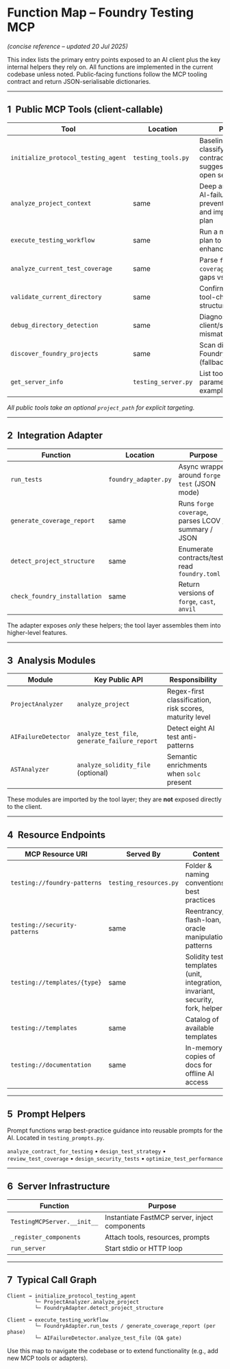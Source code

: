 # Function Map – Foundry Testing MCP  
_(concise reference – updated 20 Jul 2025)_

This index lists the primary entry points exposed to an AI client plus the key internal helpers they rely on.  All functions are implemented in the current codebase unless noted.  Public‐facing functions follow the MCP tooling contract and return JSON-serialisable dictionaries.

---

## 1 Public MCP Tools (client-callable)

| Tool | Location | Purpose |
|------|----------|---------|
| `initialize_protocol_testing_agent` | `testing_tools.py` | Baseline scan, classify contracts/tests, suggest workflow, open session |
| `analyze_project_context` | same | Deep analysis with AI-failure prevention/detection and improvement plan |
| `execute_testing_workflow` | same | Run a multi-phase plan to create or enhance tests |
| `analyze_current_test_coverage` | same | Parse `forge coverage`; highlight gaps vs target |
| `validate_current_directory` | same | Confirm Foundry tool-chain & project structure |
| `debug_directory_detection` | same | Diagnose client/server cwd mismatch |
| `discover_foundry_projects` | same | Scan disks for Foundry projects (fallback) |
| `get_server_info` | `testing_server.py` | List tools, parameters, examples |

_All public tools take an optional `project_path` for explicit targeting._

---

## 2 Integration Adapter

| Function | Location | Purpose |
|----------|----------|---------|
| `run_tests` | `foundry_adapter.py` | Async wrapper around `forge test` (JSON mode) |
| `generate_coverage_report` | same | Runs `forge coverage`, parses LCOV / summary / JSON |
| `detect_project_structure` | same | Enumerate contracts/tests, read `foundry.toml` |
| `check_foundry_installation` | same | Return versions of `forge`, `cast`, `anvil` |

The adapter exposes *only* these helpers; the tool layer assembles them into higher-level features.

---

## 3 Analysis Modules

| Module | Key Public API | Responsibility |
|--------|----------------|----------------|
| `ProjectAnalyzer` | `analyze_project` | Regex-first classification, risk scores, maturity level |
| `AIFailureDetector` | `analyze_test_file`, `generate_failure_report` | Detect eight AI test anti-patterns |
| `ASTAnalyzer` | `analyze_solidity_file` (optional) | Semantic enrichments when `solc` present |

These modules are imported by the tool layer; they are **not** exposed directly to the client.

---

## 4 Resource Endpoints

| MCP Resource URI | Served By | Content |
|------------------|-----------|---------|
| `testing://foundry-patterns` | `testing_resources.py` | Folder & naming conventions, best practices |
| `testing://security-patterns` | same | Reentrancy, flash-loan, oracle manipulation patterns |
| `testing://templates/{type}` | same | Solidity test templates (unit, integration, invariant, security, fork, helper) |
| `testing://templates` | same | Catalog of available templates |
| `testing://documentation` | same | In-memory copies of docs for offline AI access |

---

## 5 Prompt Helpers

Prompt functions wrap best-practice guidance into reusable prompts for the AI.  Located in `testing_prompts.py`.

`analyze_contract_for_testing` • `design_test_strategy` • `review_test_coverage` • `design_security_tests` • `optimize_test_performance`

---

## 6 Server Infrastructure

| Function | Purpose |
|----------|---------|
| `TestingMCPServer.__init__` | Instantiate FastMCP server, inject components |
| `_register_components` | Attach tools, resources, prompts |
| `run_server` | Start stdio or HTTP loop |

---

## 7 Typical Call Graph

```text
Client → initialize_protocol_testing_agent
         └─ ProjectAnalyzer.analyze_project
         └─ FoundryAdapter.detect_project_structure

Client → execute_testing_workflow
         └─ FoundryAdapter.run_tests / generate_coverage_report (per phase)
         └─ AIFailureDetector.analyze_test_file (QA gate)
```

Use this map to navigate the codebase or to extend functionality (e.g., add new MCP tools or adapters). 